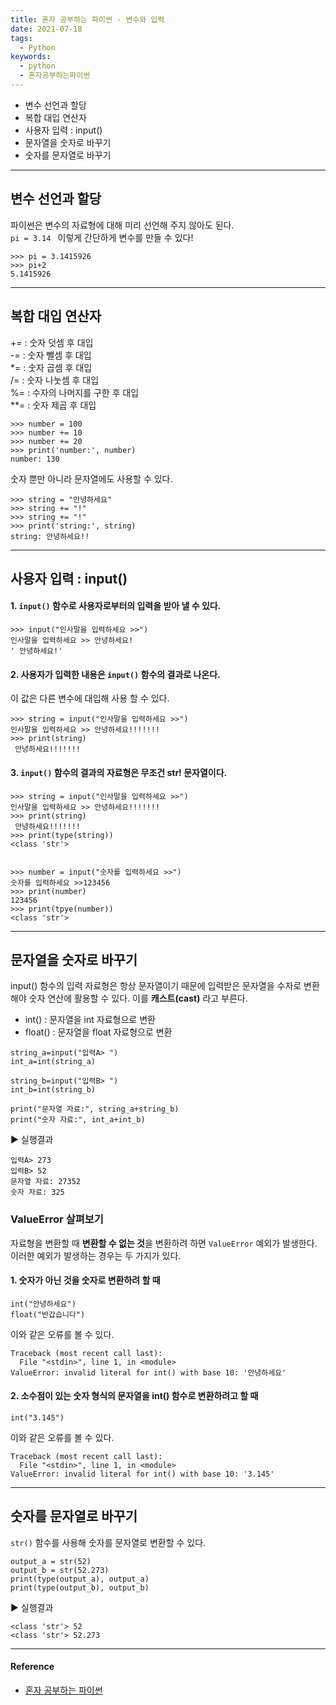 ```yaml
---
title: 혼자 공부하는 파이썬 - 변수와 입력
date: 2021-07-18
tags:
  - Python
keywords:
  - python
  - 혼자공부하는파이썬
---
```


- 변수 선언과 할당
- 복합 대입 연산자
- 사용자 입력 : input()
- 문자열을 숫자로 바꾸기
- 숫자를 문자열로 바꾸기

---

## 변수 선언과 할당

파이썬은 변수의 자료형에 대해 미리 선언해 주지 않아도 된다.  
`pi = 3.14 ` 이렇게 간단하게 변수를 만들 수 있다!

```{.python}
>>> pi = 3.1415926
>>> pi+2
5.1415926
```

---

## 복합 대입 연산자

+= : 숫자 덧셈 후 대입  
-= : 숫자 뺄셈 후 대입  
\*= : 숫자 곱셈 후 대입  
/= : 숫자 나눗셈 후 대입  
%= : 수자의 나머지를 구한 후 대입  
\*\*= : 숫자 제곱 후 대입

```{.python}
>>> number = 100
>>> number += 10
>>> number += 20
>>> print('number:', number)
number: 130
```

숫자 뿐만 아니라 문자열에도 사용할 수 있다.

```{.python}
>>> string = "안녕하세요"
>>> string += "!"
>>> string += "!"
>>> print('string:', string)
string: 안녕하세요!!
```

---

## 사용자 입력 : input()

#### 1. `input()` 함수로 사용자로부터의 입력을 받아 낼 수 있다.

```{.python}
>>> input("인사말을 입력하세요 >>")
인사말을 입력하세요 >> 안녕하세요!
' 안녕하세요!'
```

#### 2. 사용자가 입력한 내용은 `input()` 함수의 결과로 나온다.

이 값은 다른 변수에 대입해 사용 할 수 있다.

```{.python}
>>> string = input("인사말을 입력하세요 >>")
인사말을 입력하세요 >> 안녕하세요!!!!!!!
>>> print(string)
 안녕하세요!!!!!!!
```

#### 3. `input()` 함수의 결과의 자료형은 무조건 str! 문자열이다.

```{.python}
>>> string = input("인사말을 입력하세요 >>")
인사말을 입력하세요 >> 안녕하세요!!!!!!!
>>> print(string)
 안녕하세요!!!!!!!
>>> print(type(string))
<class 'str'>


>>> number = input("숫자를 입력하세요 >>")
숫자를 입력하세요 >>123456
>>> print(number)
123456
>>> print(tpye(number))
<class 'str'>
```

---

## 문자열을 숫자로 바꾸기

input() 함수의 입력 자료형은 항상 문자열이기 때문에 입력받은 문자열을 수자로 변환해야 숫자 연산에 활용할 수 있다.
이를 **캐스트(cast)** 라고 부른다.

- int() : 문자열을 int 자료형으로 변환
- float() : 문자열을 float 자료형으로 변환

```{.python}
string_a=input("입력A> ")
int_a=int(string_a)

string_b=input("입력B> ")
int_b=int(string_b)

print("문자열 자료:", string_a+string_b)
print("숫자 자료:", int_a+int_b)
```

▶ 실행결과

```{.python}
입력A> 273
입력B> 52
문자열 자료: 27352
숫자 자료: 325
```

### ValueError 살펴보기

자료형을 변환할 때 **변환할 수 없는 것**을 변환하려 하면 `ValueError` 예외가 발생한다.  
이러한 예외가 발생하는 경우는 두 가지가 있다.

#### 1. 숫자가 아닌 것을 숫자로 변환하려 할 때

```{.python}
int("안녕하세요")
float("반갑습니다")
```

이와 같은 오류를 볼 수 있다.

```{.python}
Traceback (most recent call last):
  File "<stdin>", line 1, in <module>
ValueError: invalid literal for int() with base 10: '안녕하세요'
```

#### 2. 소수점이 있는 숫자 형식의 문자열을 int() 함수로 변환하려고 할 때

```{.python}
int("3.145")
```

이와 같은 오류를 볼 수 있다.

```{.python}
Traceback (most recent call last):
  File "<stdin>", line 1, in <module>
ValueError: invalid literal for int() with base 10: '3.145'
```

---

## 숫자를 문자열로 바꾸기

`str()` 함수를 사용해 숫자를 문자열로 변환할 수 있다.

```{.python}
output_a = str(52)
output_b = str(52.273)
print(type(output_a), output_a)
print(type(output_b), output_b)
```

▶ 실행결과

```{.python}
<class 'str'> 52
<class 'str'> 52.273
```

---

#### Reference

- [혼자 공부하는 파이썬](https://www.hanbit.co.kr/store/books/look.php?p_code=B2587075793)
